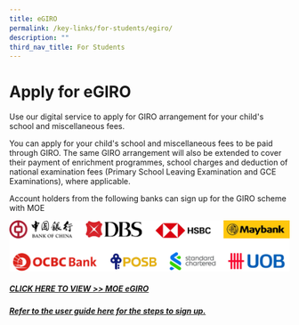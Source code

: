 ```yaml
---
title: eGIRO
permalink: /key-links/for-students/egiro/
description: ""
third_nav_title: For Students
---
```

Apply for eGIRO
===============
Use our digital service to apply for GIRO arrangement for your child's school and miscellaneous fees.



You can apply for your child's school and miscellaneous fees to be paid through GIRO. The same GIRO arrangement will also be extended to cover their payment of enrichment programmes, school charges and deduction of national examination fees (Primary School Leaving Examination and GCE Examinations), where applicable.

Account holders from the following banks can sign up for the GIRO scheme with MOE

![](/images/2023%20MISCELLANOUS/egiro_bank_logos_4x2.png)

##### [**CLICK HERE TO VIEW >> MOE eGIRO**](https://www.moe.gov.sg/financial-matters/fees/egiro)

##### [Refer to the user guide here for the steps to sign up.](/files/egiro_user_guide.pdf)